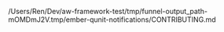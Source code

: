 /Users/Ren/Dev/aw-framework-test/tmp/funnel-output_path-mOMDmJ2V.tmp/ember-qunit-notifications/CONTRIBUTING.md